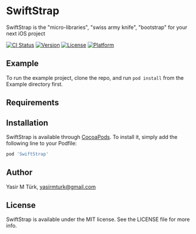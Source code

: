 # SwiftStrap

SwiftStrap is the "micro-libraries", "swiss army knife", "bootstrap" for your next iOS project

[![CI Status](https://img.shields.io/travis/yasirmturk/SwiftStrap.svg?style=flat)](https://travis-ci.org/yasirmturk/SwiftStrap)
[![Version](https://img.shields.io/cocoapods/v/SwiftStrap.svg?style=flat)](https://cocoapods.org/pods/SwiftStrap)
[![License](https://img.shields.io/cocoapods/l/SwiftStrap.svg?style=flat)](https://cocoapods.org/pods/SwiftStrap)
[![Platform](https://img.shields.io/cocoapods/p/SwiftStrap.svg?style=flat)](https://cocoapods.org/pods/SwiftStrap)

## Example

To run the example project, clone the repo, and run `pod install` from the Example directory first.

## Requirements

## Installation

SwiftStrap is available through [CocoaPods](https://cocoapods.org). To install
it, simply add the following line to your Podfile:

```ruby
pod 'SwiftStrap'
```

## Author

Yasir M Türk, yasirmturk@gmail.com

## License

SwiftStrap is available under the MIT license. See the LICENSE file for more info.
